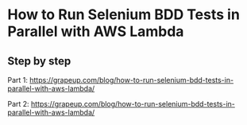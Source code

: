 # How to Run Selenium BDD Tests in Parallel with AWS Lambda

## Step by step

Part 1: https://grapeup.com/blog/how-to-run-selenium-bdd-tests-in-parallel-with-aws-lambda/

Part 2: https://grapeup.com/blog/how-to-run-selenium-bdd-tests-in-parallel-with-aws-lambda/
